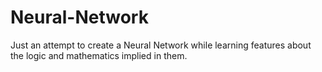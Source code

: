 # Neural-Network

Just an attempt to create a Neural Network while learning features about the logic and mathematics implied in them.
